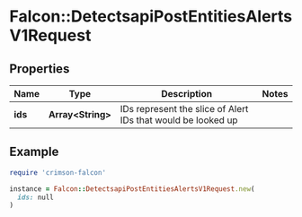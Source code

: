 # Falcon::DetectsapiPostEntitiesAlertsV1Request

## Properties

| Name | Type | Description | Notes |
| ---- | ---- | ----------- | ----- |
| **ids** | **Array&lt;String&gt;** | IDs represent the slice of Alert IDs that would be looked up |  |

## Example

```ruby
require 'crimson-falcon'

instance = Falcon::DetectsapiPostEntitiesAlertsV1Request.new(
  ids: null
)
```

